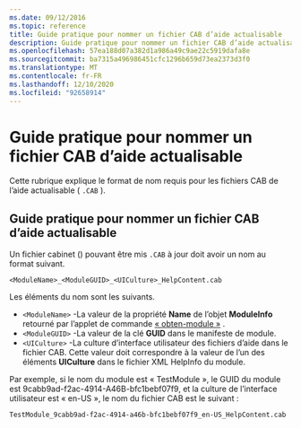 ```yaml
---
ms.date: 09/12/2016
ms.topic: reference
title: Guide pratique pour nommer un fichier CAB d’aide actualisable
description: Guide pratique pour nommer un fichier CAB d’aide actualisable
ms.openlocfilehash: 57ea188d07a382d1a986a49c9ae22c5919dafa8e
ms.sourcegitcommit: ba7315a496986451cfc1296b659d73ea2373d3f0
ms.translationtype: MT
ms.contentlocale: fr-FR
ms.lasthandoff: 12/10/2020
ms.locfileid: "92658914"
---
```

# <a name="how-to-name-an-updatable-help-cab-file"></a>Guide pratique pour nommer un fichier CAB d’aide actualisable

Cette rubrique explique le format de nom requis pour les fichiers CAB de l’aide actualisable ( `.CAB` ).

## <a name="how-to-name-an-updatable-help-cab-file"></a>Guide pratique pour nommer un fichier CAB d’aide actualisable

Un fichier cabinet () pouvant être mis `.CAB` à jour doit avoir un nom au format suivant.

`<ModuleName>_<ModuleGUID>_<UICulture>_HelpContent.cab`

Les éléments du nom sont les suivants.

- `<ModuleName>` -La valeur de la propriété **Name** de l’objet **ModuleInfo** retourné par l’applet de commande [« obten-module »](/powershell/module/Microsoft.PowerShell.Core/Get-Module) .
- `<ModuleGUID>` -La valeur de la clé **GUID** dans le manifeste de module.
- `<UICulture>` -La culture d’interface utilisateur des fichiers d’aide dans le fichier CAB. Cette valeur doit correspondre à la valeur de l’un des éléments **UICulture** dans le fichier XML HelpInfo du module.

Par exemple, si le nom du module est « TestModule », le GUID du module est 9cabb9ad-f2ac-4914-A46B-bfc1bebf07f9, et la culture de l’interface utilisateur est « en-US », le nom du fichier CAB est le suivant :

`TestModule_9cabb9ad-f2ac-4914-a46b-bfc1bebf07f9_en-US_HelpContent.cab`
